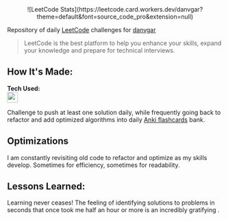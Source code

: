 <center>![LeetCode Stats](https://leetcode.card.workers.dev/danvgar?theme=default&font=source_code_pro&extension=null)</center>

Repository of daily [LeetCode](https://www.leetcode.com/) challenges for [danvgar](https://leetcode.com/danvgar/)
        
> LeetCode is the best platform to help you enhance your skills, expand your knowledge and prepare for technical interviews.

## How It's Made:

**Tech Used:** </br><img src="https://cdn.jsdelivr.net/gh/devicons/devicon/icons/javascript/javascript-plain.svg" height="25" width="25"/>

Challenge to push at least one solution daily, while frequently going back to refactor and add optimized algorithms into daily [Anki flashcards](https://apps.ankiweb.net/) bank.

## Optimizations

I am constantly revisiting old code to refactor and optimize as my skills develop. Sometimes for efficiency, sometimes for readability. 

## Lessons Learned:

Learning never ceases! The feeling of identifying solutions to problems in seconds that once took me half an hour or more is an incredibly gratifying .
